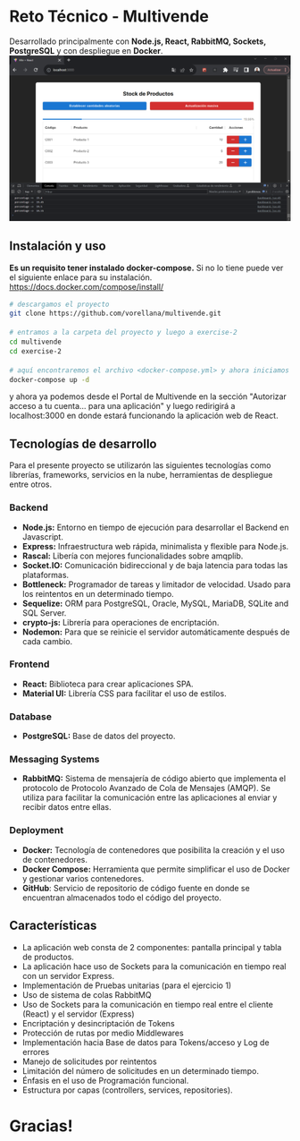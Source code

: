 
# Reto Técnico - Multivende
Desarrollado principalmente con **Node.js, React, RabbitMQ, Sockets, PostgreSQL** y con despliegue en **Docker**.
<Imagen total>
  ![alt text](https://github.com/vorellana/multivende/blob/main/images/dashboard.png?raw=true)

## Instalación y uso

**Es un requisito tener instalado docker-compose.** Si no lo tiene puede ver el siguiente enlace para su instalación.
https://docs.docker.com/compose/install/
```sh
# descargamos el proyecto
git clone https://github.com/vorellana/multivende.git 

# entramos a la carpeta del proyecto y luego a exercise-2
cd multivende
cd exercise-2

# aquí encontraremos el archivo <docker-compose.yml> y ahora iniciamos la "instalación del proyecto"
docker-compose up -d 
```
y ahora ya podemos desde el Portal de Multivende en la sección "Autorizar acceso a tu cuenta... para una aplicación"
y luego redirigirá a localhost:3000 en donde estará funcionando la aplicación web de React.


## Tecnologías de desarrollo
Para el presente proyecto se utilizarón las siguientes tecnologías como librerías, frameworks, servicios en la nube, herramientas de despliegue entre otros.

### Backend
*  **Node.js:** Entorno en tiempo de ejecución para desarrollar el Backend en Javascript.
* **Express:** Infraestructura web rápida, minimalista y flexible para Node.js. 
* **Rascal:** Libería con mejores funcionalidades sobre amqplib. 
* **Socket.IO:** Comunicación bidireccional y de baja latencia para todas las plataformas. 
* **Bottleneck:** Programador de tareas y limitador de velocidad. Usado para los reintentos en un determinado tiempo. 
* **Sequelize:** ORM para PostgreSQL, Oracle, MySQL, MariaDB, SQLite and SQL Server.
* **crypto-js:** Librería para operaciones de encriptación.
* **Nodemon:** Para que se reinicie el servidor automáticamente después de cada cambio.

### Frontend
*  **React:** Biblioteca para crear aplicaciones SPA.
* **Material UI:** Librería CSS para facilitar el uso de estilos.

### Database
*  **PostgreSQL:** Base de datos del proyecto.

### Messaging Systems
*  **RabbitMQ:** Sistema de mensajería de código abierto que implementa el protocolo de Protocolo Avanzado de Cola de Mensajes (AMQP). Se utiliza para facilitar la comunicación entre las aplicaciones al enviar y recibir datos entre ellas.

### Deployment
*  **Docker:** Tecnología de contenedores que posibilita la creación y el uso de contenedores.
*  **Docker Compose:** Herramienta que permite simplificar el uso de Docker y gestionar varios contenedores.
*  **GitHub**: Servicio de repositorio de código fuente en donde se encuentran almacenados todo el código del proyecto.

## Características
* La aplicación web consta de 2 componentes: pantalla principal y tabla de productos.
* La aplicación hace uso de Sockets para la comunicación en tiempo real con un servidor Express.
* Implementación de Pruebas unitarias (para el ejercicio 1)
* Uso de sistema de colas RabbitMQ
* Uso de Sockets para la comunicación en tiempo real entre el cliente (React) y el servidor (Express)
* Encriptación y desincriptación de Tokens
* Protección de rutas por medio Middlewares
* Implementación hacia Base de datos para Tokens/acceso y Log de errores
* Manejo de solicitudes por reintentos
* Limitación del número de solicitudes en un determinado tiempo.
* Énfasis en el uso de Programación funcional.
* Estructura por capas (controllers, services, repositories).

# Gracias!